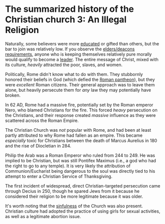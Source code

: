 
# The summarized history of the Christian church 3: An Illegal Religion

Naturally, some believers were more [educated](education.md) or gifted than others, but the bar to join was relatively low. If you observe the [elders/deacons requirements](https://www.bible.com/bible/206/1TI.5.WEB), anyone who is keeping themselves relatively pure morally would qualify to become a [leader](mgmt-church.md). The entire message of Christ, mixed with its culture, *heavily* attracted the poor, slaves, and women.

Politically, Rome didn't know what to do with them. They stubbornly honored their beliefs in God (which defied the [Roman pantheon](religion.md)), but they were *excellent* Roman citizens. Their general approach was to leave them alone, but heavily persecute them for *any* law they may potentially have broken.

In 62 AD, Rome had a massive fire, potentially set by the Roman emperor Nero, who blamed Christians for the fire. This forced *heavy* persecution on the Christians, and their response created *massive* influence as they were scattered across the Roman Empire.

The Christian Church was *not* popular with Rome, and had been at least partly attributed to why Rome had fallen as an empire. This became *especially* toxic for Christians between the death of Marcus Aurelius in 180 and the rise of Diocletian in 284.

Philip the Arab was a Roman Emperor who ruled from 244 to 249. He was implied to be Christian, but was still Pontifex Maximus (i.e., a god who had the right to go to any temple). It is very likely the attribution of Communion/Eucharist being dangerous to the soul was directly tied to his attempt to enter a Christian Service of Thanksgiving.

The first incident of widespread, direct Christian-targeted persecution came through Decius in 250, though he spared Jews from it because he considered their religion to be more legitimate because it was older.

It's worth noting that the [sinfulness](morality-sins.md) of the Church was also present. Christian culture had adopted the practice of using girls for sexual activities, as well as a legitimate abortion issue.
